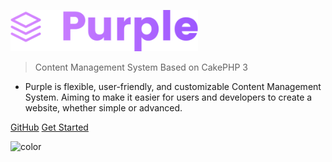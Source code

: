 ![logo](_media/purple-logo-small.png)

> Content Management System Based on CakePHP 3

- Purple is flexible, user-friendly, and customizable Content Management System. Aiming to make it easier for users and developers to create a website, whether simple or advanced.

[GitHub](https://github.com/docsifyjs/docsify/)
[Get Started](#quick-start)

![color](#ffffff)